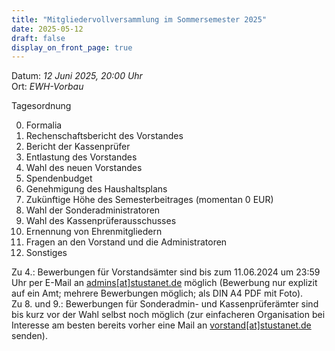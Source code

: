 ```yaml
---
title: "Mitgliedervollversammlung im Sommersemester 2025"
date: 2025-05-12
draft: false
display_on_front_page: true
---
```


Datum: _12  Juni  2025, 20:00 Uhr_  
Ort: _EWH-Vorbau_  

Tagesordnung

 0. Formalia
 1. Rechenschaftsbericht des Vorstandes
 2. Bericht der Kassenprüfer
 3. Entlastung des Vorstandes
 4. Wahl des neuen Vorstandes
 5. Spendenbudget
 6. Genehmigung des Haushaltsplans 
 7. Zukünftige Höhe des Semesterbeitrages (momentan 0 EUR)
 8. Wahl der Sonderadministratoren
 9. Wahl des Kassenprüferausschusses
10. Ernennung von Ehrenmitgliedern
11. Fragen an den Vorstand und die Administratoren
12. Sonstiges


Zu 4.: Bewerbungen für Vorstandsämter sind bis zum 11.06.2024 um 23:59 Uhr  per E-Mail an [admins[at]stustanet.de](https://stustanet.de/mail/admins) möglich (Bewerbung nur explizit auf ein Amt; mehrere Bewerbungen möglich; als DIN A4 PDF mit Foto).  
Zu 8\. und 9.: Bewerbungen für Sonderadmin- und Kassenprüferämter sind bis kurz vor der Wahl selbst noch möglich (zur einfacheren Organisation bei Interesse am besten bereits vorher eine Mail an [vorstand[at]stustanet.de](https://stustanet.de/mail/vorstand) senden).  

